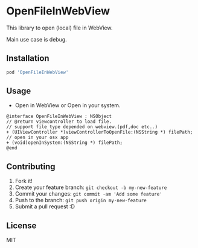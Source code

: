 # OpenFileInWebView

This library to open (local) file in WebView.

Main use case is debug.

## Installation

```sh
pod 'OpenFileInWebView'
```

## Usage

* Open in WebView or Open in your system.

``` objc
@interface OpenFileInWebView : NSObject
// @return viewcontroller to load file.
// support file type depended on webview.(pdf,doc etc..)
+ (UIViewController *)viewControllerToOpenFile:(NSString *) filePath;
// open in your osx app
+ (void)openInSystem:(NSString *) filePath;
@end
```


## Contributing

1. Fork it!
2. Create your feature branch: `git checkout -b my-new-feature`
3. Commit your changes: `git commit -am 'Add some feature'`
4. Push to the branch: `git push origin my-new-feature`
5. Submit a pull request :D

## License

MIT
